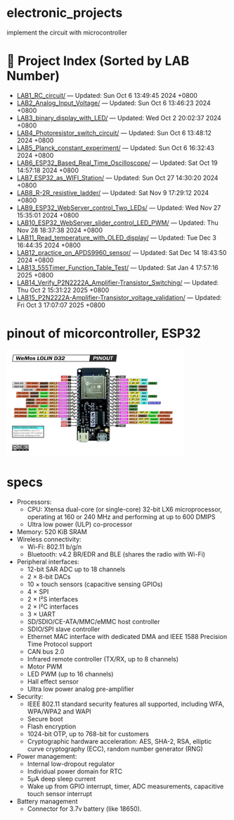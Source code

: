 # electronic_projects
implement the circuit with microcontroller

# 🔧 Project Index (Sorted by LAB Number)
- [LAB1_RC_circuit/](LAB1_RC_circuit/) — Updated: Sun Oct 6 13:49:45 2024 +0800
- [LAB2_Analog_Input_Voltage/](LAB2_Analog_Input_Voltage/) — Updated: Sun Oct 6 13:46:23 2024 +0800
- [LAB3_binary_display_with_LED/](LAB3_binary_display_with_LED/) — Updated: Wed Oct 2 20:02:37 2024 +0800
- [LAB4_Photoresistor_switch_circuit/](LAB4_Photoresistor_switch_circuit/) — Updated: Sun Oct 6 13:48:12 2024 +0800
- [LAB5_Planck_constant_experiment/](LAB5_Planck_constant_experiment/) — Updated: Sun Oct 6 16:32:43 2024 +0800
- [LAB6_ESP32_Based_Real_Time_Oscilloscope/](LAB6_ESP32_Based_Real_Time_Oscilloscope/) — Updated: Sat Oct 19 14:57:18 2024 +0800
- [LAB7_ESP32_as_WIFI_Station/](LAB7_ESP32_as_WIFI_Station/) — Updated: Sun Oct 27 14:30:20 2024 +0800
- [LAB8_R-2R_resistive_ladder/](LAB8_R-2R_resistive_ladder/) — Updated: Sat Nov 9 17:29:12 2024 +0800
- [LAB9_ESP32_WebServer_control_Two_LEDs/](LAB9_ESP32_WebServer_control_Two_LEDs/) — Updated: Wed Nov 27 15:35:01 2024 +0800
- [LAB10_ESP32_WebServer_slider_control_LED_PWM/](LAB10_ESP32_WebServer_slider_control_LED_PWM/) — Updated: Thu Nov 28 18:37:38 2024 +0800
- [LAB11_Read_temperature_with_OLED_display/](LAB11_Read_temperature_with_OLED_display/) — Updated: Tue Dec 3 16:44:35 2024 +0800
- [LAB12_practice_on_APDS9960_sensor/](LAB12_practice_on_APDS9960_sensor/) — Updated: Sat Dec 14 18:43:50 2024 +0800
- [LAB13_555Timer_Function_Table_Test/](LAB13_555Timer_Function_Table_Test/) — Updated: Sat Jan 4 17:57:16 2025 +0800
- [LAB14_Verify_P2N2222A_Amplifier-Transistor_Switching/](LAB14_Verify_P2N2222A_Amplifier-Transistor_Switching/) — Updated: Thu Oct 2 15:31:22 2025 +0800
- [LAB15_P2N2222A-Amplifier-Transistor_voltage_validation/](LAB15_P2N2222A-Amplifier-Transistor_voltage_validation/) — Updated: Fri Oct 3 17:07:07 2025 +0800

# pinout of micorcontroller, ESP32
<img align="justify" src="ESP32-WeMos-LOLIN-D32-pinout.jpg" alt="CG" style="width:80%">

# specs
* Processors:
  * CPU: Xtensa dual-core (or single-core) 32-bit LX6 microprocessor, operating at 160 or 240 MHz and performing at up to 600 DMIPS
  * Ultra low power (ULP) co-processor
* Memory: 520 KiB SRAM
* Wireless connectivity:
  * Wi-Fi: 802.11 b/g/n
  * Bluetooth: v4.2 BR/EDR and BLE (shares the radio with Wi-Fi)
* Peripheral interfaces:
  * 12-bit SAR ADC up to 18 channels
  * 2 × 8-bit DACs
  * 10 × touch sensors (capacitive sensing GPIOs)
  * 4 × SPI
  * 2 × I²S interfaces
  * 2 × I²C interfaces
  * 3 × UART
  * SD/SDIO/CE-ATA/MMC/eMMC host controller
  * SDIO/SPI slave controller
  * Ethernet MAC interface with dedicated DMA and IEEE 1588 Precision Time Protocol support
  * CAN bus 2.0
  * Infrared remote controller (TX/RX, up to 8 channels)
  * Motor PWM
  * LED PWM (up to 16 channels)
  * Hall effect sensor
  * Ultra low power analog pre-amplifier
* Security:
  * IEEE 802.11 standard security features all supported, including WFA, WPA/WPA2 and WAPI
  * Secure boot
  * Flash encryption
  * 1024-bit OTP, up to 768-bit for customers
  * Cryptographic hardware acceleration: AES, SHA-2, RSA, elliptic curve cryptography (ECC), random number generator (RNG)
* Power management:
  * Internal low-dropout regulator
  * Individual power domain for RTC
  * 5μA deep sleep current
  * Wake up from GPIO interrupt, timer, ADC measurements, capacitive touch sensor interrupt
* Battery management
  * Connector for 3.7v battery (like 18650).

